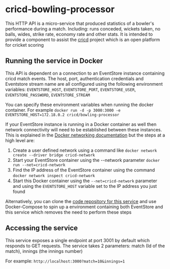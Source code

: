 # cricd-bowling-processor
This HTTP API is a micro-service that produced statistics of a bowler's performance during a match. Including: runs conceded, wickets taken, no balls, wides, strike rate, economy rate and other stats.
It is intended to provide a component to assist the [cricd](https://github.com/cricd/cricd) project which is an open platform for cricket scoring

## Running the service in Docker
This API is dependent on a connection to an EventStore instance containing cricd match events. The host, port, authentication credentials and Eventstore stream name are all configured using the following environment variables: `EVENTSTORE_HOST`, `EVENTSTORE_PORT`, `EVENTSTORE_USER`, `EVENTSTORE_PASSWORD`, `EVENTSTORE_STREAM`

You can specify these environment variables when running the docker container. For example `docker run -d -p 3000:3000 -e EVENTSTORE_HOST=172.18.0.2 cricd/bowling-processor`

If your EventStore instance is running in a Docker container as well then network connectivity will need to be established between these instances. This is explained in the [Docker networking documentation](https://docs.docker.com/engine/userguide/networking/dockernetworks/) but the steps at a high level are:
1. Create a user defined network using a command like `docker network create --driver bridge cricd-network`
2. Start your EventStore container using the --network parameter `docker run --net=cricd-network`
3. Find the IP address of the EventStore container using the command `docker network inspect cricd-network`
4. Start this Docker container using the `--net=cricd-network` parameter and using the `EVENTSTORE_HOST` variable set to the IP address you just found

Alternatively, you can clone the [code repository for this service](https://github.com/cricd/bowling-processor) and use Docker-Compose to spin up a environment containing both EventStore and this service which removes the need to perform these steps

## Accessing the service
This service exposes a single endpoint at port 3001 by default which responds to GET requests. The service takes 2 parameters: match (Id of the match), innings (the innings number)

For example: `http://localhost:3000?match=10&innings=1`
